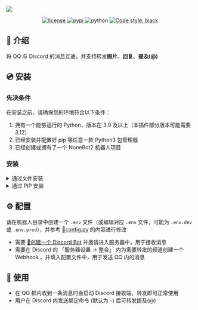 ![](https://socialify.git.ci/xxtg666/nonebot-plugin-discord-message-bridge/image?description=1&forks=1&issues=1&language=1&logo=https://raw.githubusercontent.com/xxtg666/nonebot-plugin-discord-message-bridge/master/docs/nbp_logo.png&name=1&owner=1&pulls=1&stargazers=1&theme=Light)

<div align="center">

<a href="./LICENSE">
    <img src="https://img.shields.io/github/license/xxtg666/nonebot-plugin-discord-message-bridge.svg?style=for-the-badge" alt="license">
</a>

<a href="https://pypi.python.org/pypi/nonebot-plugin-discord-message-bridge">
    <img src="https://img.shields.io/pypi/v/nonebot-plugin-discord-message-bridge.svg?style=for-the-badge" alt="pypi">
</a>

<img src="https://img.shields.io/badge/python-3.9+-blue.svg?style=for-the-badge" alt="python">

<a href="https://github.com/psf/black">
    <img src="https://img.shields.io/badge/code%20style-black-000000.svg?style=for-the-badge" alt="Code style: black">
</a>

</div>

## 📖 介绍

将 QQ 与 Discord 的消息互通，并支持转发**图片**、**回复**、**提及(@)**

## 💿 安装

### 先决条件

在安装之前，请确保您的环境符合以下条件：

1. 拥有一个能够运行的 Python，版本在 3.9 及以上（本插件部分版本可能需要 3.12）
2. 已经安装并配置好 pip 等任意一款 Python3 包管理器
3. 已经创建或拥有了一个 NoneBot2 机器人项目

### 安装

<details>
<summary>通过文件安装</summary>

1. 在您的 pyproject.toml 中配置一个插件目录
```toml
plugin_dirs = ["src/plugins"]
```
> 您需要确保此目录存在，下文将使用 `插件目录` 代指此目录。
2. [下载本仓库](https://github.com/xxtg666/nonebot-plugin-discord-message-bridge/archive/refs/heads/main.zip)
3. 将 `src` 文件夹中的 `nonebot_plugin_discord_message_bridge` 文件夹解压到插件目录
4. 安装依赖
> 进入 `requirements.txt` 同目录下执行
```bash
pip install -r requirements.txt
```

</details>

<details>
<summary>通过 PIP 安装</summary>
    
1. 使用 pip 安装插件
```bash
pip install nonebot-plugin-discord-message-bridge
```
2. 修改 `pyproject.toml` 在 `plugins` 中添加 `nonebot_plugin_discord_message_bridge`

</details>

## ⚙️ 配置

请在机器人目录中创建一个 `.env` 文件（或编辑对应 `.env` 文件，可能为 `.env.dev` 或 `.env.prod`），并参考 [🔗config.py](https://github.com/xxtg666/nonebot-plugin-discord-message-bridge/blob/main/src/nonebot_plugin_discord_message_bridge/config.py) 的内容进行修改

- 需要 [🔗创建一个 Discord Bot](https://discord.com/developers/applications) 并邀请进入服务器中，用于接收消息
- 需要在 Discord 的 「服务器设置 → 整合」 内为需要转发的频道创建一个 Webhook ，并填入配置文件中，用于发送 QQ 内的消息


## 🎉 使用

- 在 QQ 群内收到一条消息时会启动 Discord 接收端，转发即可正常使用
- 用户在 Discord 内发送绑定命令 (默认为 `~`) 后可转发提及(@)
